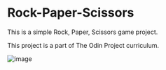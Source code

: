 # Rock-Paper-Scissors

This is a simple Rock, Paper, Scissors game project.

This project is a part of The Odin Project curriculum.  

![image](https://github.com/SanyaGubrani/rock-paper-scissors/assets/127206660/e4fdf333-722d-49b7-82b6-2bc81f801baf)

